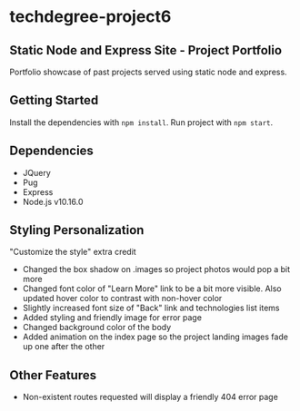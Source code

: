 # techdegree-project6

## Static Node and Express Site - Project Portfolio
Portfolio showcase of past projects served using static node and express.

## Getting Started
Install the dependencies with `npm install`. Run project with `npm start`.

## Dependencies
- JQuery
- Pug
- Express
- Node.js v10.16.0

## Styling Personalization
"Customize the style" extra credit

- Changed the box shadow on .images so project photos would pop a bit more
- Changed font color of "Learn More" link to be a bit more visible. Also updated hover color to contrast with non-hover color
- Slightly increased font size of "Back" link and technologies list items
- Added styling and friendly image for error page
- Changed background color of the body
- Added animation on the index page so the project landing images fade up one after the other

## Other Features
- Non-existent routes requested will display a friendly 404 error page